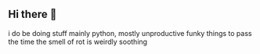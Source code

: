 ## Hi there 👋

i do be doing stuff
mainly python, mostly unproductive funky things to pass the time
the smell of rot is weirdly soothing
